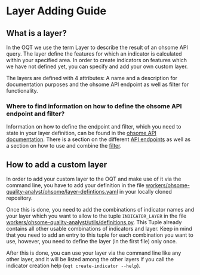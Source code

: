# Layer Adding Guide

## What is a layer?
In the OQT we use the term Layer to describe the result of an ohsome API query. The 
layer define the features for which an indicator is calculated within your specified 
area. In order to create indicators on features which we have not defined yet, you can 
specify and add your own custom layer.

The layers are defined with 4 attributes: A name and a description for documentation 
purposes and the ohsome API endpoint as well as filter for functionality.

### Where to find information on how to define the ohsome API endpoint and filter?
Information on how to define the endpoint and filter, which you need to state in your 
layer definition, can be found in the 
[ohsome API documentation](https://docs.ohsome.org/ohsome-api/stable/). There is a 
section on the different 
[API endpoints](https://docs.ohsome.org/ohsome-api/stable/endpoints.html#elements-aggregation)
as well as a section on how to use and combine the 
[filter](https://docs.ohsome.org/ohsome-api/v1/filter.html).

## How to add a custom layer
In order to add your custom layer to the OQT and make use of it via the command line, 
you have to add your definition in the file 
[workers/ohsome-quality-analyst/ohsome/layer-defintions.yaml](/workers/ohsome-quality-analyst/ohsome/layer-defintions.yaml)
in your locally cloned repository. 

Once this is done, you need to add the combinations of indicator names and your layer 
which you want to allow to the tuple `INDICATOR_LAYER` in the file 
[workers/ohsome-quality-analyst/utils/definitions.py](/workers/ohsome-quality-analyst/utils/definitions.py).
This Tuple already contains all other usable combinations of indicators and layer. Keep 
in mind that you need to add an entry to this tuple for each combination you want to 
use, however, you need to define the layer (in the first file) only once. 

After this is done, you can use your layer via the command line like any other layer, 
and it will be listed among the other layers if you call the indicator creation help 
(`oqt create-indicator --help`). 
